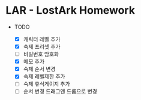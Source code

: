 # LAR - LostArk Homework

-   TODO

    -   [x] 캐릭터 레벨 추가
    -   [x] 숙제 프리셋 추가
    -   [ ] 비밀번호 암호화
    -   [x] 메모 추가
    -   [x] 숙제 순서 변경
    -   [x] 숙제 레벨제한 추가
    -   [ ] 숙제 휴식게이지 추가
    -   [ ] 순서 변경 드래그앤 드롭으로 변경
